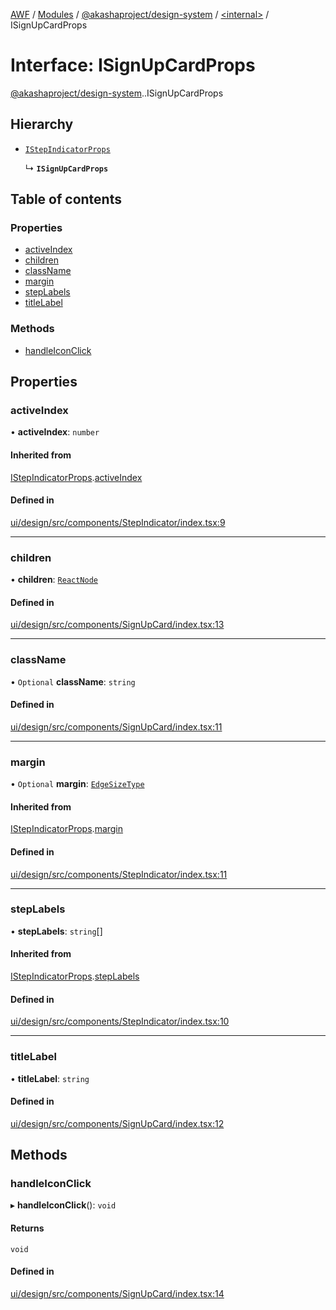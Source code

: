 [AWF](../README.md) / [Modules](../modules.md) / [@akashaproject/design-system](../modules/akashaproject_design_system.md) / [<internal\>](../modules/akashaproject_design_system._internal_.md) / ISignUpCardProps

# Interface: ISignUpCardProps

[@akashaproject/design-system](../modules/akashaproject_design_system.md).[<internal>](../modules/akashaproject_design_system._internal_.md).ISignUpCardProps

## Hierarchy

- [`IStepIndicatorProps`](akashaproject_design_system._internal_.IStepIndicatorProps.md)

  ↳ **`ISignUpCardProps`**

## Table of contents

### Properties

- [activeIndex](akashaproject_design_system._internal_.ISignUpCardProps.md#activeindex)
- [children](akashaproject_design_system._internal_.ISignUpCardProps.md#children)
- [className](akashaproject_design_system._internal_.ISignUpCardProps.md#classname)
- [margin](akashaproject_design_system._internal_.ISignUpCardProps.md#margin)
- [stepLabels](akashaproject_design_system._internal_.ISignUpCardProps.md#steplabels)
- [titleLabel](akashaproject_design_system._internal_.ISignUpCardProps.md#titlelabel)

### Methods

- [handleIconClick](akashaproject_design_system._internal_.ISignUpCardProps.md#handleiconclick)

## Properties

### activeIndex

• **activeIndex**: `number`

#### Inherited from

[IStepIndicatorProps](akashaproject_design_system._internal_.IStepIndicatorProps.md).[activeIndex](akashaproject_design_system._internal_.IStepIndicatorProps.md#activeindex)

#### Defined in

[ui/design/src/components/StepIndicator/index.tsx:9](https://github.com/AKASHAorg/akasha-world-framework/blob/d81a7246/ui/design/src/components/StepIndicator/index.tsx#L9)

___

### children

• **children**: [`ReactNode`](../modules/akashaproject_design_system._internal_.md#reactnode)

#### Defined in

[ui/design/src/components/SignUpCard/index.tsx:13](https://github.com/AKASHAorg/akasha-world-framework/blob/d81a7246/ui/design/src/components/SignUpCard/index.tsx#L13)

___

### className

• `Optional` **className**: `string`

#### Defined in

[ui/design/src/components/SignUpCard/index.tsx:11](https://github.com/AKASHAorg/akasha-world-framework/blob/d81a7246/ui/design/src/components/SignUpCard/index.tsx#L11)

___

### margin

• `Optional` **margin**: [`EdgeSizeType`](../modules/akashaproject_design_system._internal_.md#edgesizetype)

#### Inherited from

[IStepIndicatorProps](akashaproject_design_system._internal_.IStepIndicatorProps.md).[margin](akashaproject_design_system._internal_.IStepIndicatorProps.md#margin)

#### Defined in

[ui/design/src/components/StepIndicator/index.tsx:11](https://github.com/AKASHAorg/akasha-world-framework/blob/d81a7246/ui/design/src/components/StepIndicator/index.tsx#L11)

___

### stepLabels

• **stepLabels**: `string`[]

#### Inherited from

[IStepIndicatorProps](akashaproject_design_system._internal_.IStepIndicatorProps.md).[stepLabels](akashaproject_design_system._internal_.IStepIndicatorProps.md#steplabels)

#### Defined in

[ui/design/src/components/StepIndicator/index.tsx:10](https://github.com/AKASHAorg/akasha-world-framework/blob/d81a7246/ui/design/src/components/StepIndicator/index.tsx#L10)

___

### titleLabel

• **titleLabel**: `string`

#### Defined in

[ui/design/src/components/SignUpCard/index.tsx:12](https://github.com/AKASHAorg/akasha-world-framework/blob/d81a7246/ui/design/src/components/SignUpCard/index.tsx#L12)

## Methods

### handleIconClick

▸ **handleIconClick**(): `void`

#### Returns

`void`

#### Defined in

[ui/design/src/components/SignUpCard/index.tsx:14](https://github.com/AKASHAorg/akasha-world-framework/blob/d81a7246/ui/design/src/components/SignUpCard/index.tsx#L14)
